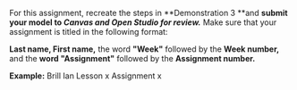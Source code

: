For this assignment, recreate the steps in **Demonstration 3 **and **submit your model to _Canvas and Open Studio for review._** Make sure that your assignment is titled in the following format:

**Last name, First name,** the word **"Week"** followed by the **Week number,** and the **word "Assignment"** followed by the **Assignment number.**

**Example:**
Brill Ian Lesson x Assignment x
